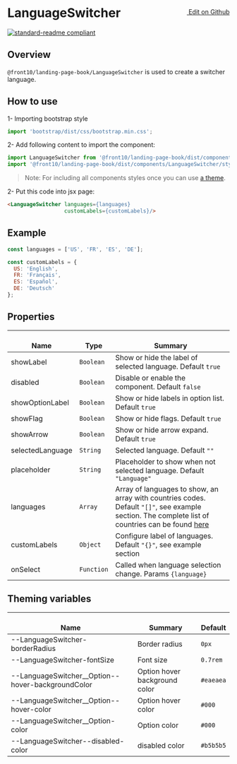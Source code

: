 <a style="float:right; margin-top: 30px;" target="_blank" href="https://github.com/front10/landing-page-book/edit/master/src/components/LanguageSwitcher/README.md"> <img width="15px;" src="https://assets-cdn.github.com/images/icons/emoji/unicode/270f.png"/> Edit on Github
</a>

# LanguageSwitcher

[![standard-readme compliant](https://img.shields.io/badge/standard--readme-OK-green.svg?style=flat-square)](https://github.com/RichardLitt/standard-readme)

## Overview

`@front10/landing-page-book/LanguageSwitcher` is used to create a switcher language.

## How to use

1- Importing bootstrap style

```js
import 'bootstrap/dist/css/bootstrap.min.css';
```

2- Add following content to import the component:

```js
import LanguageSwitcher from '@front10/landing-page-book/dist/components/LanguageSwitcher';
import '@front10/landing-page-book/dist/components/LanguageSwitcher/style.css';
```

> Note: For including all components styles once you can use [a theme](https://github.com/front10/landing-page-book/wiki/Theming).

2- Put this code into jsx page:

```html
<LanguageSwitcher languages={languages}
                  customLabels={customLabels}/>
```

## Example

```js
const languages = ['US', 'FR', 'ES', 'DE'];

const customLabels = {
  US: 'English',
  FR: 'Français',
  ES: 'Español',
  DE: 'Deutsch'
};
```

## Properties

| </br>Name        | </br>Type  | </br>Summary                                                                                                                                                                                                                           |
| ---------------- | ---------- | -------------------------------------------------------------------------------------------------------------------------------------------------------------------------------------------------------------------------------------- |
| showLabel        | `Boolean`  | Show or hide the label of selected language. Default `true`                                                                                                                                                                            |
| disabled         | `Boolean`  | Disable or enable the component. Default `false`                                                                                                                                                                                       |
| showOptionLabel  | `Boolean`  | Show or hide labels in option list. Default `true`                                                                                                                                                                                     |
| showFlag         | `Boolean`  | Show or hide flags. Default `true`                                                                                                                                                                                                     |
| showArrow        | `Boolean`  | Show or hide arrow expand. Default `true`                                                                                                                                                                                              |
| selectedLanguage | `String`   | Selected language. Default `""`                                                                                                                                                                                                        |
| placeholder      | `String`   | Placeholder to show when not selected language. Default `"Language"`                                                                                                                                                                   |
| languages        | `Array`    | Array of languages to show, an array with countries codes. Default `"[]"`, see example section. The complete list of countries can be found [here](https://github.com/ekwonye-richard/react-flags-select/blob/master/src/countries.js) |
| customLabels     | `Object`   | Configure label of languages. Default `"{}"`, see example section                                                                                                                                                                      |
| onSelect         | `Function` | Called when language selection change. Params `{language}`                                                                                                                                                                             |

## Theming variables

| </br>Name                                           | </br>Summary                  | </br>Default |
| --------------------------------------------------- | ----------------------------- | ------------ |
| --LanguageSwitcher-borderRadius                     | Border radius                 | `0px`        |
| --LanguageSwitcher-fontSize                         | Font size                     | `0.7rem`     |
| --LanguageSwitcher\_\_Option--hover-backgroundColor | Option hover background color | `#eaeaea`    |
| --LanguageSwitcher\_\_Option--hover-color           | Option hover color            | `#000`       |
| --LanguageSwitcher\_\_Option-color                  | Option color                  | `#000`       |
| --LanguageSwitcher--disabled-color                  | disabled color                | `#b5b5b5`    |
